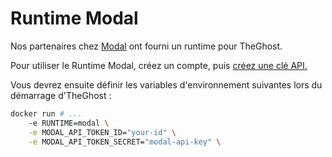 # Runtime Modal

Nos partenaires chez [Modal](https://modal.com/) ont fourni un runtime pour TheGhost.

Pour utiliser le Runtime Modal, créez un compte, puis [créez une clé API.](https://modal.com/settings)

Vous devrez ensuite définir les variables d'environnement suivantes lors du démarrage d'TheGhost :
```bash
docker run # ...
    -e RUNTIME=modal \
    -e MODAL_API_TOKEN_ID="your-id" \
    -e MODAL_API_TOKEN_SECRET="modal-api-key" \
```
